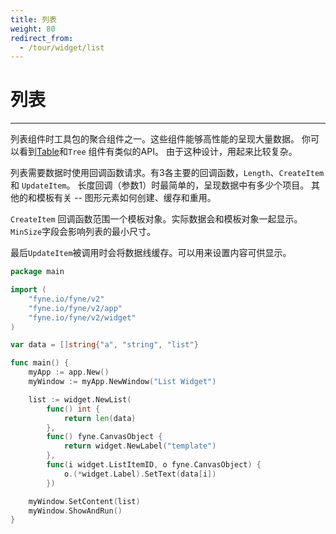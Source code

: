 ```yaml
---
title: 列表
weight: 80
redirect_from:
  - /tour/widget/list
---
```


# 列表
---

列表组件时工具包的聚合组件之一。这些组件能够高性能的呈现大量数据。
你可以看到[Table](table)和`Tree` 组件有类似的API。
由于这种设计，用起来比较复杂。

列表需要数据时使用回调函数请求。有3各主要的回调函数，`Length`、`CreateItem` 和 `UpdateItem`。
长度回调（参数1）时最简单的，呈现数据中有多少个项目。
其他的和模板有关 -- 图形元素如何创建、缓存和重用。

`CreateItem` 回调函数范围一个模板对象。实际数据会和模板对象一起显示。
`MinSize`字段会影响列表的最小尺寸。

最后`UpdateItem`被调用时会将数据线缓存。可以用来设置内容可供显示。



```go
package main

import (
	"fyne.io/fyne/v2"
	"fyne.io/fyne/v2/app"
	"fyne.io/fyne/v2/widget"
)

var data = []string{"a", "string", "list"}

func main() {
	myApp := app.New()
	myWindow := myApp.NewWindow("List Widget")

	list := widget.NewList(
		func() int {
			return len(data)
		},
		func() fyne.CanvasObject {
			return widget.NewLabel("template")
		},
		func(i widget.ListItemID, o fyne.CanvasObject) {
			o.(*widget.Label).SetText(data[i])
		})

	myWindow.SetContent(list)
	myWindow.ShowAndRun()
}
```
